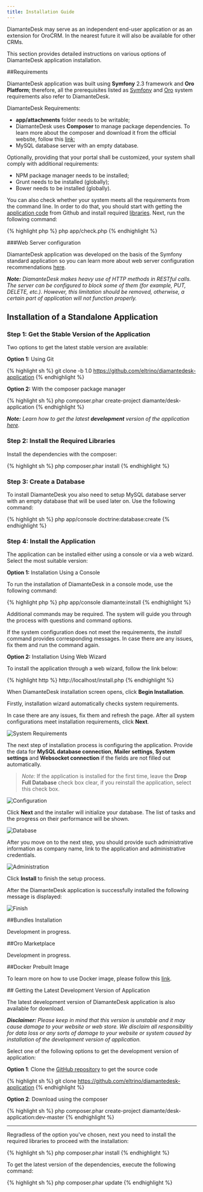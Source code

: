 ```yaml
---
title: Installation Guide
---
```


DiamanteDesk may serve as an independent end-user application or as an extension for OroCRM. In the nearest future it will also be available for other CRMs. 

This section provides detailed instructions on various options of DiamanteDesk application installation.

##Requirements

DiamanteDesk application was built using **Symfony** 2.3 framework and **Oro Platform**; therefore, all the prerequisites listed as [Symfony](http://symfony.com/doc/2.3/reference/requirements.html) and [Oro](http://www.orocrm.com/documentation/index/current/system-requirements) system requirements also refer to DiamanteDesk.

DiamanteDesk Requirements:

* **app/attachments** folder needs to be writable;
* DiamanteDesk uses **Composer** to manage package dependencies. To learn more about the composer and download it from the official website, follow this [link](https://getcomposer.org/);
* MySQL database server with an empty database.

Optionally, providing that your portal shall be customized, your system shall comply with additional requirements:

* NPM package manager needs to be installed;
* Grunt needs to be installed (globally);
* Bower needs to be installed (globally).

You can also check whether your system meets all the requirements from the command line. In order to do that, you should start with getting the [application code](#get-code) from Github and install required [libraries](#libraries). Next, run the following command:

{% highlight php %}
php app/check.php
{% endhighlight %}
    
###Web Server configuration

DiamanteDesk application was developed on the basis of the Symfony standard application so you can learn more about web server configuration recommendations [here](http://symfony.com/doc/2.3/cookbook/configuration/web_server_configuration.html).

_**Note:** DiamanteDesk makes heavy use of HTTP methods in RESTful calls. The server can be configured to block some of them (for example, PUT, DELETE, etc.). However, this limitation should be removed, otherwise, a certain part of application will not function properly._

## Installation of a Standalone Application

### Step 1: Get the Stable Version of the Application 

Two options to get the latest stable version are available:

**Option 1:** Using Git

{% highlight sh %}
git clone -b 1.0 https://github.com/eltrino/diamantedesk-application
{% endhighlight %}
     
**Option 2:** With the composer package manager

{% highlight sh %}
php composer.phar create-project diamante/desk-application
{% endhighlight %}

_**Note:** Learn how to get the latest **development** version of the application [here](#getting-the-latest-development-version-of-application)._
    
### Step 2: <a name="libraries"></a> Install the Required Libraries

Install the dependencies with the composer:

{% highlight sh %}
php composer.phar install
{% endhighlight %}

### Step 3: Create a Database

To install DiamanteDesk you also need to setup MySQL database server with an empty database that will be used later on. Use the following command:

{% highlight sh %}
php app/console doctrine:database:create
{% endhighlight %}

### Step 4: Install the Application

The application can be installed either using a console or via a web wizard. Select the most suitable version:

**Option 1:** Installation Using a Console

To run the installation of DiamanteDesk in a console mode, use the following command:

{% highlight php %}
php app/console diamante:install
{% endhighlight %}
     
Additional commands may be required. The system will guide you through the process with questions and command options.

If the system configuration does not meet the requirements, the _install_ command provides corresponding messages. In case there are any issues, fix them and run the command again.

**Option 2:** Installation Using Web Wizard

To install the application through a web wizard, follow the link below:

{% highlight http %}
http://localhost/install.php
{% endhighlight %}
    
When DiamanteDesk installation screen opens, click **Begin Installation**. 

Firstly, installation wizard automatically checks system requirements.

In case there are any issues, fix them and refresh the page. After all system configurations meet installation requirements, click **Next**.

![System Requirements](img/web_sys_req.png)

The next step of installation process is configuring the application. Provide the data for **MySQL database connection**, **Mailer settings**, **System settings** and **Websocket connection** if the fields are not filled out automatically.
> _Note:_ If the application is installed for the first time, leave the **Drop Full Database** check box clear, if you reinstall the application, select this check box.

![Configuration](img/web_config.png)

Click **Next** and the installer will initialize your database. The list of tasks and the progress on their performance will be shown.

![Database](img/web_initialization.png)

After you move on to the next step, you should provide such administrative information as company name, link to the application and administrative credentials.

![Administration](img/web_administration.png)

Click **Install** to finish the setup process. 
 
After the DiamanteDesk application is successfully installed the following message is displayed:

![Finish](img/web_finish.png)


##Bundles Installation

Development in progress.

##Oro Marketplace

Development in progress.

##Docker Prebuilt Image 

To learn more on how to use Docker image, please follow this [link](https://github.com/eltrino/diamantedesk-docker).

##<a name="getting-the-latest-development-version-of-application"></a> Getting the Latest Development Version of Application

The latest development version of DiamanteDesk application is also available for download.

_**Disclaimer:** Please keep in mind that this version is unstable and it may cause damage to your website or web store. We disclaim all responsibilitiy for data loss or any sorts of damage to your website or system caused by installation of the development version of application._

Select one of the following options to get the development version of application:

**Option 1**: Clone the [GitHub repository](https://github.com/eltrino/diamantedesk-application#usage) to get the source code

{% highlight sh %}
git clone https://github.com/eltrino/diamantedesk-application
{% endhighlight %}

**Option 2**: Download using the composer

{% highlight sh %}
php composer.phar create-project diamante/desk-application:dev-master
{% endhighlight %}
___

Regradless of the option you've chosen, next you need to install the required libraries to proceed with the installation:

{% highlight sh %}
php composer.phar install
{% endhighlight %}

To get the latest version of the dependencies, execute the following command:

{% highlight sh %}
php composer.phar update
{% endhighlight %}